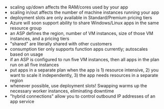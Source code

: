 - scaling up/down affects the RAM/cores used by your app
- scaling in/out affects the number of machine instances running your app
- deployment slots are only available in Standard/Premium pricing tiers
- Azure will soon support ability to share Windows/Linux apps in the same resource group
- an ASP defines the region, number of VM instances, size of those VM instances, and a pricing tiers
- "shared" are literally shared with other customers
- consumption tier only supports function apps currently; autoscales based on usage
- if an ASP is configured to run five VM instances, then all apps in the plan run on all five instances
- put apps in a separate plan when the app is 1) resource intensive, 2) you want to scale it independently, 3) the app needs resources in
a separate region
- whenever possible, use deployment slots! Swapping warms up the necessary worker instances, eliminating downtime
- "hybrid connections" allow you to control outbound IP addresses of an app service
